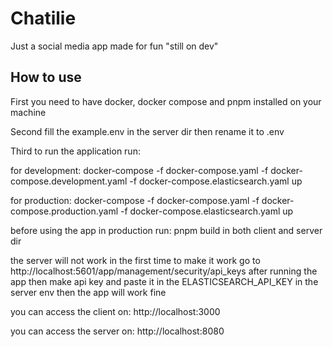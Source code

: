# Chatilie

Just a social media app made for fun "still on dev"

## How to use

First you need to have docker, docker compose and pnpm installed on your machine

Second fill the example.env in the server dir then rename it to .env

Third to run the application run:

for development: docker-compose -f docker-compose.yaml -f docker-compose.development.yaml -f docker-compose.elasticsearch.yaml up

for production: docker-compose -f docker-compose.yaml -f docker-compose.production.yaml -f docker-compose.elasticsearch.yaml up

before using the app in production run: pnpm build in both client and server dir

the server will not work in the first time to make it work go to http://localhost:5601/app/management/security/api_keys after running the app then make api key and paste it in the ELASTICSEARCH_API_KEY in the server env then the app will work fine

you can access the client on: http://localhost:3000

you can access the server on: http://localhost:8080
